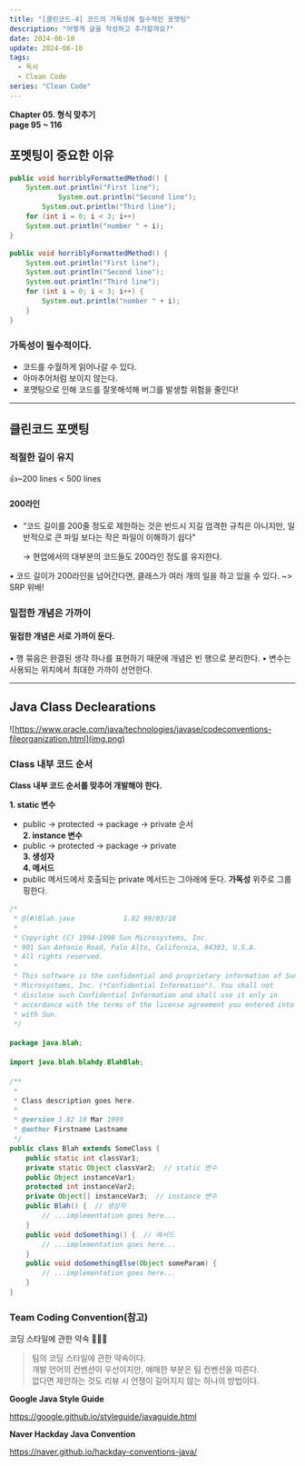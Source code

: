 ```yaml
---
title: "[클린코드-4] 코드의 가독성에 필수적인 포맷팅"
description: "어떻게 글을 작성하고 추가할까요?"
date: 2024-06-10
update: 2024-06-10
tags:
  - 독서
  - Clean Code
series: "Clean Code"
---
```


**Chapter 05. 형식 맞추기**<br>
**page 95 ~ 116**

## 포멧팅이 중요한 이유

```java
public void horriblyFormattedMethod() {
	System.out.println("First line");
			System.out.println("Second line");
		System.out.println("Third line");
	for (int i = 0; i < 3; i++)
	System.out.println("number " + i);
}
```
```java
public void horriblyFormattedMethod() {
	System.out.println("First line");
	System.out.println("Second line");
	System.out.println("Third line");
	for (int i = 0; i < 3; i++) {
		System.out.println("number " + i);
	}
}
```
### 가독성이 필수적이다.
- 코드를 수월하게 읽어나갈 수 있다.
- 아마추어처럼 보이지 않는다.
- 포맷팅으로 인해 코드를 잘못해석해 버그를 발생할 위험을 줄인다!


---
## 클린코드 포맷팅

### 적절한 길이 유지
👍~200 lines < 500 lines
#### 200라인

- “코드 길이를 200줄 정도로 제한하는 것은 반드시 지길 엄격한 규칙은 아니지만, 일반적으로 큰 파일 보다는 작은 파일이 이해하기 쉽다"<br>

  → 현업에서의 대부분의 코드들도 200라인 정도를 유지한다.


• 코드 길이가 200라인을 넘어간다면, 클래스가 여러 개의 일을 하고 있을 수 있다. ~> SRP 위배!

### 밀접한 개념은 가까이

#### 밀접한 개념은 서로 가까이 둔다.
• 행 묶음은 완결된 생각 하나를 표현하기 때문에 개념은 빈 행으로 분리한다.
• 변수는 사용되는 위치에서 최대한 가까이 선언한다.

-----

## Java Class Declearations

![https://www.oracle.com/java/technologies/javase/codeconventions-fileorganization.html](img.png)


### Class 내부 코드 순서
**Class 내부 코드 순서를 맞추어 개발해야 한다.**

**1. static 변수<br>**
- public -> protected -> package -> private 순서<br>
  **2. instance 변수<br>**
- public -> protected -> package -> private<br>
  **3. 생성자<br>**
  **4. 메서드<br>**
- public 메서드에서 호출되는 private 메서드는 그아래에 둔다. **가독성** 위주로 그룹핑한다.<br>


```java
/*
 * @(#)Blah.java            1.82 99/03/18
 *
 * Copyright (C) 1994-1998 Sun Microsystems, Inc.
 * 901 San Antonio Road, Palo Alto, California, 94303, U.S.A.
 * All rights reserved.
 *
 * This software is the confidential and proprietary information of Sun
 * Microsystems, Inc. (*Confidential Information"). You shall not
 * disclose such Confidential Information and shall use it only in
 * accordance with the terms of the license agreement you entered into
 * with Sun.
 */

package java.blah;

import java.blah.blahdy.BlahBlah;

/**
 *
 * Class description goes here.
 *
 * @version 1.82 18 Mar 1999
 * @author Firstname Lastname
 */
public class Blah extends SomeClass {
    public static int classVar1;
    private static Object classVar2;  // static 변수
    public Object instanceVar1;
    protected int instanceVar2;
    private Object[] instanceVar3;  // instance 변수
    public Blah() {  // 생성자
        // ...implementation goes here...
    }
    public void doSomething() {  // 메서드
        // ...implementation goes here...
    }
    public void doSomethingElse(Object someParam) {
        // ...implementation goes here...
    }
}
```

### Team Coding Convention(참고)

코딩 스타일에 관한 약속 👨🏻‍💻
> 팀의 코딩 스타일에 관한 약속이다.<br>
> 개발 언어의 컨벤션이 우선이지만, 애매한 부분은 팀 컨벤션을 따른다. <br>
> 없다면 제안하는 것도 리뷰 시 언쟁이 길어지지 않는 하나의 방법이다.

**Google Java StyIe Guide**

https://google.github.io/styleguide/javaguide.html

**Naver Hackday Java Convention**

https://naver.github.io/hackday-conventions-java/